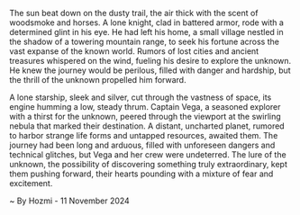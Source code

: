 
The sun beat down on the dusty trail, the air thick with the scent of woodsmoke and horses.  A lone knight, clad in battered armor, rode with a determined glint in his eye.  He had left his home, a small village nestled in the shadow of a towering mountain range, to seek his fortune across the vast expanse of the known world.  Rumors of lost cities and ancient treasures whispered on the wind, fueling his desire to explore the unknown.  He knew the journey would be perilous, filled with danger and hardship, but the thrill of the unknown propelled him forward.

A lone starship, sleek and silver, cut through the vastness of space, its engine humming a low, steady thrum.  Captain Vega, a seasoned explorer with a thirst for the unknown, peered through the viewport at the swirling nebula that marked their destination.  A distant, uncharted planet, rumored to harbor strange life forms and untapped resources, awaited them.  The journey had been long and arduous, filled with unforeseen dangers and technical glitches, but Vega and her crew were undeterred.  The lure of the unknown, the possibility of discovering something truly extraordinary, kept them pushing forward, their hearts pounding with a mixture of fear and excitement. 

~ By Hozmi - 11 November 2024

